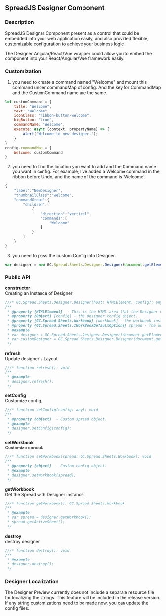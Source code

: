 ## SpreadJS Designer Component

### Description
SpreadJS Designer Component present as a control that could be embedded into your web application easily, and also provided flexible, customizable configuration to achieve your business logic. 

The Designer Angular/React/Vue wrapper could allow you to embed the component into your React/Angular/Vue framework easily.

### Customization
1. you need to create a command named "Welcome" and mount this command under commandMap of config. And the key for CommandMap and the CustomCommand name are the same.
```js
let customCommand = {
	title: "Welcome",
	text: "Welcome",
	iconClass: "ribbon-button-welcome",
	bigButton: "true",
	commandName: "Welcome",
	execute: async (context, propertyName) => {
		alert('Welcome to new designer.');
	}
}
config.commandMap = {
	Welcome: customCommand
}
```

2. you need to find the location you want to add and the Command name you want in config.
For example, I've added a Welcome command in the ribbon before Undo, and the name of the command is 'Welcome'.
```js
{
    "label":"NewDesigner",
    "thumbnailClass":"welcome",
    "commandGroup":{
        "children":[
            {
                "direction":"vertical",
                "commands":[
                    "Welcome"
                ]
            }
        ]
    }
}
```

3. you need to pass the custom Config into Designer.
```js
var designer = new GC.Spread.Sheets.Designer.Designer(document.getElementById("hostDiv"), customConfig, spread);
```

### Public API

**constructor**   
Creating an Instance of Designer
```js
///* GC.Spread.Sheets.Designer.Designer(host: HTMLElement, config?: any, spread?: GC.Spread.Sheets.Workbook)
/**
 * @property {HTMLElement}  - This is the HTML area that the Designer Component mounts.
 * @property {Object} [config] - the designer config object.
 * @property {GC.Spread.Sheets.Workbook} [workbook] - the workbook instance.
 * @property {GC.Spread.Sheets.IWorkBookDefaultOptions} spread - The workbook initialization options.
 * @example
 * var designer = GC.Spread.Sheets.Designer.Designer(document.getElementById("hostDiv"));
 * var customDesigner = GC.Spread.Sheets.Designer.Designer(document.getElementById("hostDiv"), customConfig);
 */
```
**refresh**   
Update designer's Layout
```js
///* function refresh(): void
/**
 * @example
 * designer.refresh();
 */
```
**setConfig**   
Customize config.
```js
///* function setConfig(config: any): void
/**
 * @property {object}  - Custom spread object.
 * @example
 * designer.setConfig(config);
 */
```
**setWorkbook**   
Customize spread.
```js
///* function setWorkbook(spread: GC.Spread.Sheets.Workbook): void
/**
 * @property {object}  - Custom config object.
 * @example
 * designer.setWorkbook(spread);
 */
```
**getWorkbook**   
Get the Spread with Designer instance.
```js
///* function getWorkbook(): GC.Spread.Sheets.Workbook
/**
 * @example
 * var spread = designer.getWorkbook();
 * spread.getActiveSheet();
 */
```
**destroy**   
destroy designer
```js
///* function destroy(): void
/**
 * @example
 * designer.destroy();
 */
```

### Designer Localization
The Designer Preview currently does not include a separate resource file for localizing the strings. This feature will be included in the release version. If any string customizations need to be made now, you can update the config files.